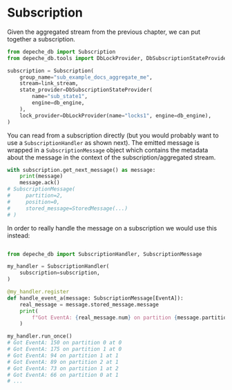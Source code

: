 # Subscription

Given the aggregated stream from the previous chapter, we can put together a
subscription.

```python
from depeche_db import Subscription
from depeche_db.tools import DbLockProvider, DbSubscriptionStateProvider

subscription = Subscription(
    group_name="sub_example_docs_aggregate_me",
    stream=link_stream,
    state_provider=DbSubscriptionStateProvider(
        name="sub_state1",
        engine=db_engine,
    ),
    lock_provider=DbLockProvider(name="locks1", engine=db_engine),
)
```

You can read from a subscription directly (but you would probably want to use
a `SubscriptionHandler` as shown next).
The emitted message is wrapped in a `SubscriptionMessage` object which contains
the metadata about the message in the context of the subscription/aggregated stream.

```python
with subscription.get_next_message() as message:
    print(message)
    message.ack()
# SubscriptionMessage(
#     partition=2,
#     position=0,
#     stored_message=StoredMessage(...)
# )
```


In order to really handle the message on a subscription we would use this instead:

```python

from depeche_db import SubscriptionHandler, SubscriptionMessage

my_handler = SubscriptionHandler(
    subscription=subscription,
)

@my_handler.register
def handle_event_a(message: SubscriptionMessage[EventA]):
    real_message = message.stored_message.message
    print(
        f"Got EventA: {real_message.num} on partition {message.partition} at {message.position}"
    )

my_handler.run_once()
# Got EventA: 150 on partition 0 at 0
# Got EventA: 175 on partition 1 at 0
# Got EventA: 94 on partition 1 at 1
# Got EventA: 89 on partition 2 at 1
# Got EventA: 73 on partition 1 at 2
# Got EventA: 66 on partition 0 at 1
# ...
```
